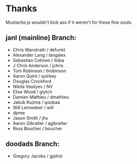# Thanks

Mustache.js wouldn't kick ass if it weren't for these fine souls:

## janl (mainline) Branch:

 * Chris Wanstrath / defunkt
 * Alexander Lang / langalex
 * Sebastian Cohnen / tisba
 * J Chris Anderson / jchris
 * Tom Robinson / tlrobinson
 * Aaron Quint / quirkey
 * Douglas Crockford
 * Nikita Vasilyev / NV
 * Elise Wood / glytch
 * Damien Mathieu / dmathieu
 * Jakub Kuźma / qoobaa
 * Will Leinweber / will
 * dpree
 * Jason Smith / jhs
 * Aaron Gibralter / agibralter
 * Ross Boucher / boucher

## doodads Branch:

 * Gregory Jacobs / gjslick
 